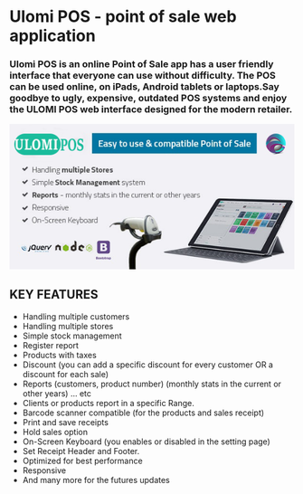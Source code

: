 # Ulomi POS - point of sale web application

### Ulomi POS is an online Point of Sale app has a user friendly interface that everyone can use without difficulty. The POS can be used online, on iPads, Android tablets or laptops.Say goodbye to ugly, expensive, outdated POS systems and enjoy the ULOMI POS web interface designed for the modern retailer.

![preview](common/assets/img/large_marketing.png 'UlomiPOS Preview')

## **KEY FEATURES**

- Handling multiple customers
- Handling multiple stores
- Simple stock management
- Register report
- Products with taxes
- Discount (you can add a specific discount for every customer OR a discount for each sale)
- Reports (customers, product number) (monthly stats in the current or other years) ... etc
- Clients or products report in a specific Range.
- Barcode scanner compatible (for the products and sales receipt)
- Print and save receipts
- Hold sales option
- On-Screen Keyboard (you enables or disabled in the setting page)
- Set Receipt Header and Footer.
- Optimized for best performance
- Responsive
- And many more for the futures updates
